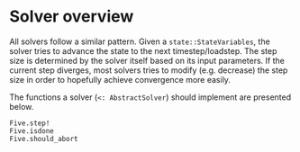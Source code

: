 
# Solver overview

All solvers follow a similar pattern. Given a `state::StateVariables`, the solver tries to advance the 
state to the next timestep/loadstep. The step size is determined by the solver itself based on its
input parameters. If the current step diverges, most solvers tries to modify (e.g. decrease) the step size in order
to hopefully achieve convergence more easily.

The functions a solver (`<: AbstractSolver`) should implement are presented below. 

```@docs
Five.step!
Five.isdone
Five.should_abort
```